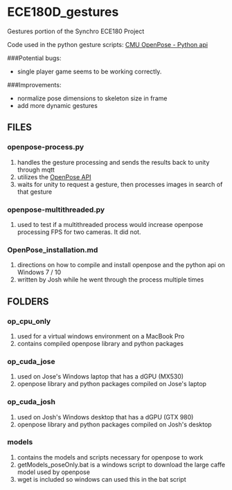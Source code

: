 ECE180D_gestures
======
Gestures portion of the Synchro ECE180 Project

Code used in the python gesture scripts:
[CMU OpenPose - Python api](https://github.com/CMU-Perceptual-Computing-Lab/openpose)

###Potential bugs:
* single player game seems to be working correctly.

###Improvements:
* normalize pose dimensions to skeleton size in frame
* add more dynamic gestures

FILES
------
### openpose-process.py
1. handles the gesture processing and sends the results back to unity through mqtt
2. utilizes the [OpenPose API](https://github.com/CMU-Perceptual-Computing-Lab/openpose)
3. waits for unity to request a gesture, then processes images in search of that gesture

### openpose-multithreaded.py
1. used to test if a multithreaded process would increase openpose processing FPS for two cameras. It did not.

### OpenPose_installation.md
1. directions on how to compile and install openpose and the python api on Windows 7 / 10
2. written by Josh while he went through the process multiple times

FOLDERS
------
### op_cpu_only
1. used for a virtual windows environment on a MacBook Pro
2. contains compiled openpose library and python packages

### op_cuda_jose
1. used on Jose's Windows laptop that has a dGPU (MX530)
2. openpose library and python packages compiled on Jose's laptop

### op_cuda_josh
1. used on Josh's Windows desktop that has a dGPU (GTX 980)
2. openpose library and python packages compiled on Josh's desktop

### models
1. contains the models and scripts necessary for openpose to work
2. getModels_poseOnly.bat is a windows script to download the large caffe model used by openpose
3. wget is included so windows can used this in the bat script

